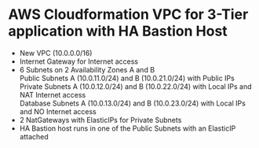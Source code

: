 # AWS Cloudformation VPC for 3-Tier application with HA Bastion Host
* New VPC (10.0.0.0/16)
* Internet Gateway for Internet access
* 6 Subnets on 2 Availability Zones A and B<br>
  Public Subnets A (10.0.11.0/24) and B (10.0.21.0/24) with Public IPs<br>
  Private Subnets A (10.0.12.0/24) and B (10.0.22.0/24) with Local IPs and NAT Internet access<br>
  Database Subnets A (10.0.13.0/24) and B (10.0.23.0/24) with Local IPs and NO Internet access<br>
* 2 NatGateways with ElasticIPs for Private Subnets
* HA Bastion host runs in one of the Public Subnets with an ElasticIP attached
